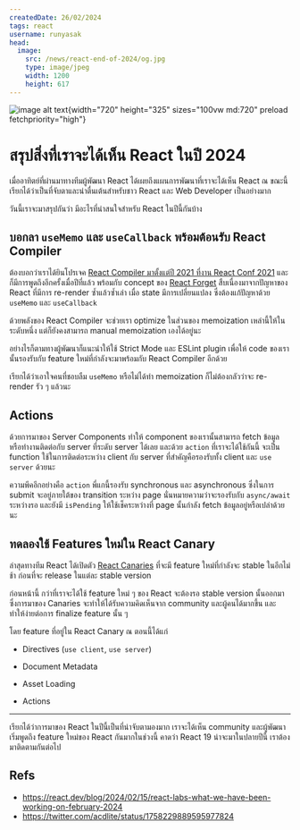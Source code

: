 ```yaml
---
createdDate: 26/02/2024
tags: react
username: runyasak
head:
  image:
    src: /news/react-end-of-2024/og.jpg
    type: image/jpeg
    width: 1200
    height: 617
---
```


![image alt text](/news/react-end-of-2024/image-1.jpg){width="720" height="325" sizes="100vw md:720" preload fetchpriority="high"}

# สรุปสิ่งที่เราจะได้เห็น React ในปี 2024

เมื่ออาทิตย์ที่ผ่านมาทางทีมผู้พัฒนา React ได้เผยถึงแผนการพัฒนาที่เราจะได้เห็น React ณ ขณะนี้ เรียกได้ว่าเป็นที่จับตาและน่าตื่นเต้นสำหรับชาว React และ Web Developer เป็นอย่างมาก

วันนี้เราจะมาสรุปกันว่า มีอะไรที่น่าสนใจสำหรับ React ในปีนี้กันบ้าง

## บอกลา `useMemo` และ `useCallback` พร้อมต้อนรับ React Compiler

ต้องบอกว่าเราได้ยินโปรเจค [React Compiler มาตั้งแต่ปี 2021 ที่งาน React Conf 2021](https://www.youtube.com/watch?v=lGEMwh32soc) และก็มีการพูดถึงอีกครั้งเมื่อปีที่แล้ว พร้อมกับ concept ของ [React Forget](https://react.dev/blog/2023/03/22/react-labs-what-we-have-been-working-on-march-2023#document-metadata) สืบเนื่องมาจากปัญหาของ React ที่มีการ re-render ซ้ำแล้วซ้ำเล่า เมื่อ state มีการเปลี่ยนแปลง ซึ่งต้องแก้ปัญหาด้วย `useMemo` และ `useCallback`

ด้วยพลังของ React Compiler จะช่วยเรา optimize ในส่วนของ memoization เหล่านี้ให้ในระดับหนึ่ง แต่ก็ยังคงสามารถ manual memoization เองได้อยู่นะ

อย่างไรก็ตามทางผู้พัฒนาก็แนะนำให้ใช้ Strict Mode และ ESLint plugin เพื่อให้ code ของเรานั้นรองรับกับ feature ใหม่ที่กำลังจะมาพร้อมกับ React Compiler อีกด้วย

เรียกได้ว่าเอาใจคนที่ชอบลืม `useMemo` หรือไม่ได้ทำ memoization ก็ไม่ต้องกลัวว่าจะ re-render รัว ๆ แล้วนะ

## Actions

ด้วยการมาของ Server Components ทำให้ component ของเรานั้นสามารถ fetch ข้อมูลหรือทำงานติดต่อกับ server ที่ระดับ server ได้เลย และด้วย `action` ที่เราจะได้ใช้กันนี้ จะเป็น function ใช้ในการติดต่อระหว่าง client กับ server ที่สำคัญคือรองรับทั้ง client และ `use server` ด้วยนะ

ความพีคอีกอย่างคือ `action` พี่แกนี้รองรับ synchronous และ asynchronous ซึ่งในการ submit จะอยู่ภายใต้ของ transition ระหว่าง page นั่นหมายความว่าจะรองรับกับ `async/await` ระหว่างรอ และยังมี `isPending` ให้ใช้เช็คระหว่างที่ page นั้นกำลัง fetch ข้อมูลอยู่หรือเปล่าด้วยนะ

## ทดลองใช้ Features ใหม่ใน React Canary

ล่าสุดทางทีม React ได้เปิดตัว [React Canaries](https://react.dev/blog/2023/05/03/react-canaries) ที่จะมี feature ใหม่ที่กำลังจะ stable ในอีกไม่ช้า ก่อนที่จะ release ในแต่ละ stable version

ก่อนหน้านี้ กว่าที่เราจะได้ใช้ feature ใหม่ ๆ ของ React จะต้องรอ stable version นั้นออกมา ซึ่งการมาของ Canaries จะทำให้ได้รับความคิดเห็นจาก community และผู้คนได้มากขึ้น และทำให้ง่ายต่อการ finalize feature นั้น ๆ

โดย feature ที่อยู่ใน React Canary ณ ตอนนี้ได้แก่

* Directives (`use client`, `use server`)

* Document Metadata

* Asset Loading

* Actions

---

เรียกได้ว่าการมาของ React ในปีนี้เป็นที่น่าจับตามองมาก เราจะได้เห็น community และผู้พัฒนาเริ่มพูดถึง feature ใหม่ของ React กันมากในช่วงนี้ คาดว่า React 19 น่าจะมาในปลายปีนี้ เราต้องมาติดตามกันต่อไป


## Refs
* https://react.dev/blog/2024/02/15/react-labs-what-we-have-been-working-on-february-2024
* https://twitter.com/acdlite/status/1758229889595977824
